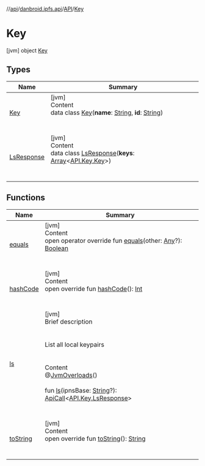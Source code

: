 //[api](../../../index.md)/[danbroid.ipfs.api](../../index.md)/[API](../index.md)/[Key](index.md)



# Key  
 [jvm] object [Key](index.md)   


## Types  
  
|  Name|  Summary| 
|---|---|
| [Key](-key/index.md)| [jvm]  <br>Content  <br>data class [Key](-key/index.md)(**name**: [String](https://kotlinlang.org/api/latest/jvm/stdlib/kotlin/-string/index.html), **id**: [String](https://kotlinlang.org/api/latest/jvm/stdlib/kotlin/-string/index.html))  <br><br><br>
| [LsResponse](-ls-response/index.md)| [jvm]  <br>Content  <br>data class [LsResponse](-ls-response/index.md)(**keys**: [Array](https://kotlinlang.org/api/latest/jvm/stdlib/kotlin/-array/index.html)<[API.Key.Key](-key/index.md)>)  <br><br><br>


## Functions  
  
|  Name|  Summary| 
|---|---|
| [equals](../../-ok-http-call-executor/-companion/index.md#kotlin/Any/equals/#kotlin.Any?/PointingToDeclaration/)| [jvm]  <br>Content  <br>open operator override fun [equals](../../-ok-http-call-executor/-companion/index.md#kotlin/Any/equals/#kotlin.Any?/PointingToDeclaration/)(other: [Any](https://kotlinlang.org/api/latest/jvm/stdlib/kotlin/-any/index.html)?): [Boolean](https://kotlinlang.org/api/latest/jvm/stdlib/kotlin/-boolean/index.html)  <br><br><br>
| [hashCode](../../-ok-http-call-executor/-companion/index.md#kotlin/Any/hashCode/#/PointingToDeclaration/)| [jvm]  <br>Content  <br>open override fun [hashCode](../../-ok-http-call-executor/-companion/index.md#kotlin/Any/hashCode/#/PointingToDeclaration/)(): [Int](https://kotlinlang.org/api/latest/jvm/stdlib/kotlin/-int/index.html)  <br><br><br>
| [ls](ls.md)| [jvm]  <br>Brief description  <br><br><br>List all local keypairs<br><br>  <br>Content  <br>@[JvmOverloads](https://kotlinlang.org/api/latest/jvm/stdlib/kotlin.jvm/-jvm-overloads/index.html)()  <br>  <br>fun [ls](ls.md)(ipnsBase: [String](https://kotlinlang.org/api/latest/jvm/stdlib/kotlin/-string/index.html)?): [ApiCall](../../-api-call/index.md)<[API.Key.LsResponse](-ls-response/index.md)>  <br><br><br>
| [toString](../../-ok-http-call-executor/-companion/index.md#kotlin/Any/toString/#/PointingToDeclaration/)| [jvm]  <br>Content  <br>open override fun [toString](../../-ok-http-call-executor/-companion/index.md#kotlin/Any/toString/#/PointingToDeclaration/)(): [String](https://kotlinlang.org/api/latest/jvm/stdlib/kotlin/-string/index.html)  <br><br><br>

